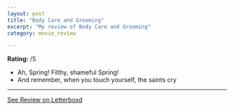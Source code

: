 ```yaml
---
layout: post
title: "Body Care and Grooming"
excerpt: "My review of Body Care and Grooming"
category: movie_review

---
```


**Rating:** /5

* Ah, Spring! Filthy, shameful Spring!
* And remember, when you touch yourself, the saints cry

<hr>

[See Review on Letterboxd](https://boxd.it/4qb4nr)
